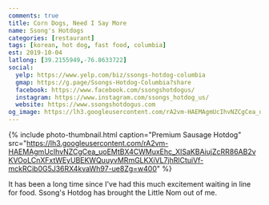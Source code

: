 ```yaml
---
comments: true
title: Corn Dogs, Need I Say More
name: Ssong's Hotdogs
categories: [restaurant]
tags: [korean, hot dog, fast food, columbia]
est: 2019-10-04
latlong: [39.2155949,-76.8633722]
social:
  yelp: https://www.yelp.com/biz/ssongs-hotdog-columbia
  gmap: https://g.page/Ssongs-Hotdog-Columbia?share
  facebook: https://www.facebook.com/ssongshotdogus/
  instagram: https://www.instagram.com/ssongs_hotdog_us/
  website: https://www.ssongshotdogus.com
og_image: https://lh3.googleusercontent.com/rA2vm-HAEMAgmUcIhvNZCgCea_uoEMtBX4CWMuxEhc_XISaKBAiujZcRR86AB2vKVOoLCnXFxtWEyUBEKWQuuyvMRmGLKXiVL7jhRlCtuiVf-mckRCib0G5J36RX4kvaWh97-ue8Zg=w400
---
```


{%
  include photo-thumbnail.html 
  caption="Premium Sausage Hotdog"
  src="https://lh3.googleusercontent.com/rA2vm-HAEMAgmUcIhvNZCgCea_uoEMtBX4CWMuxEhc_XISaKBAiujZcRR86AB2vKVOoLCnXFxtWEyUBEKWQuuyvMRmGLKXiVL7jhRlCtuiVf-mckRCib0G5J36RX4kvaWh97-ue8Zg=w400"
%}

It has been a long time since I've had this much excitement waiting in line for food. Ssong's Hotdog has brought the Little Nom out of me. 

<!--more-->
